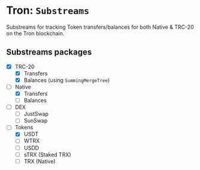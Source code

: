 # Tron: `Substreams`

Substreams for tracking Token transfers/balances for both Native & TRC-20 on the Tron blockchain.

## Substreams packages

- [x] TRC-20
  - [x] Transfers
  - [x] Balances (using `SummingMergeTree`)
- [ ] Native
  - [x] Transfers
  - [ ] Balances
- [ ] DEX
  - [ ] JustSwap
  - [ ] SunSwap
- [ ] Tokens
  - [x] USDT
  - [ ] WTRX
  - [ ] USDD
  - [ ] sTRX (Staked TRX)
  - [ ] TRX (Native)
